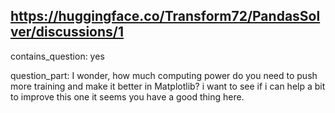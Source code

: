 ## https://huggingface.co/Transform72/PandasSolver/discussions/1

contains_question: yes

question_part: I wonder, how much computing power do you need to push more training and make it better in Matplotlib? i want to see if i can help a bit to improve this one it seems you have a good thing here.